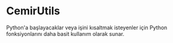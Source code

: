 # CemirUtils
Python'a başlayacaklar veya işini kısaltmak isteyenler için Python fonksiyonlarını daha basit kullanım olarak sunar.
